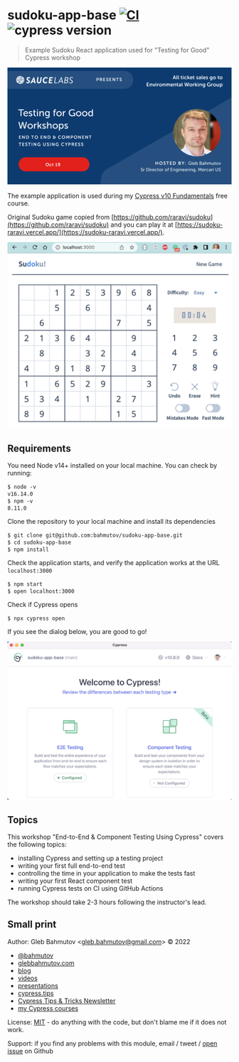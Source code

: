# sudoku-app-base [![CI](https://github.com/bahmutov/sudoku-app-base/actions/workflows/ci.yml/badge.svg?branch=main)](https://github.com/bahmutov/sudoku-app-base/actions/workflows/ci.yml) ![cypress version](https://img.shields.io/badge/cypress-10.10.0-brightgreen)

> Example Sudoku React application used for "Testing for Good" Cypress workshop

![Testing for Good workshop](./images/testing-for-good.png)

The example application is used during my [Cypress v10 Fundamentals](https://cypress.tips/courses) free course.

Original Sudoku game copied from [https://github.com/raravi/sudoku](https://github.com/raravi/sudoku) and you can play it at [https://sudoku-raravi.vercel.app/](https://sudoku-raravi.vercel.app/).

![Sudoku application running locally](./images/app.png)

## Requirements

You need Node v14+ installed on your local machine. You can check by running:

```
$ node -v
v16.14.0
$ npm -v
8.11.0
```

Clone the repository to your local machine and install its dependencies

```
$ git clone git@github.com:bahmutov/sudoku-app-base.git
$ cd sudoku-app-base
$ npm install
```

Check the application starts, and verify the application works at the URL `localhost:3000`

```
$ npm start
$ open localhost:3000
```

Check if Cypress opens

```
$ npx cypress open
```

If you see the dialog below, you are good to go!

![Cypress opens](./images/opens.png)

## Topics

This workshop "End-to-End & Component Testing Using Cypress" covers the following topics:

- installing Cypress and setting up a testing project
- writing your first full end-to-end test
- controlling the time in your application to make the tests fast
- writing your first React component test
- running Cypress tests on CI using GitHub Actions

The workshop should take 2-3 hours following the instructor's lead.

## Small print

Author: Gleb Bahmutov &lt;gleb.bahmutov@gmail.com&gt; &copy; 2022

- [@bahmutov](https://twitter.com/bahmutov)
- [glebbahmutov.com](https://glebbahmutov.com)
- [blog](https://glebbahmutov.com/blog)
- [videos](https://www.youtube.com/glebbahmutov)
- [presentations](https://slides.com/bahmutov)
- [cypress.tips](https://cypress.tips)
- [Cypress Tips & Tricks Newsletter](https://cypresstips.substack.com/)
- [my Cypress courses](https://cypress.tips/courses)

License: [MIT](./LICENSE.md) - do anything with the code, but don't blame me if it does not work.

Support: if you find any problems with this module, email / tweet /
[open issue](https://github.com/bahmutov/sudoku-app/issues) on Github
